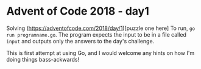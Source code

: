 # Advent of Code 2018 - day1

Solving (https://adventofcode.com/2018/day/1)[puzzle one here] To run, `go run programname.go`. The program expects the input to be in a file called `input` and outputs only the answers to the day's challenge.

This is first attempt at using Go, and I would welcome any
hints on how I'm doing things bass-ackwards!

